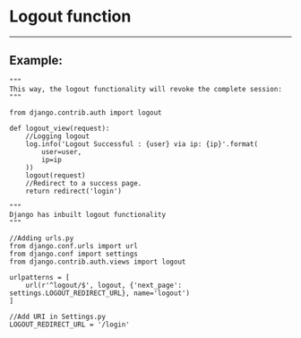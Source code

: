 # Logout function
-------

## Example:


    """
    This way, the logout functionality will revoke the complete session:
    """
  
    from django.contrib.auth import logout

    def logout_view(request):   
        //Logging logout
        log.info('Logout Successful : {user} via ip: {ip}'.format(
            user=user,
            ip=ip
        ))
        logout(request)
        //Redirect to a success page.
        return redirect('login')

    """
    Django has inbuilt logout functionality
    """

    //Adding urls.py 
    from django.conf.urls import url
    from django.conf import settings
    from django.contrib.auth.views import logout

    urlpatterns = [
        url(r'^logout/$', logout, {'next_page': settings.LOGOUT_REDIRECT_URL}, name='logout')
    ]

    //Add URI in Settings.py
    LOGOUT_REDIRECT_URL = '/login'
